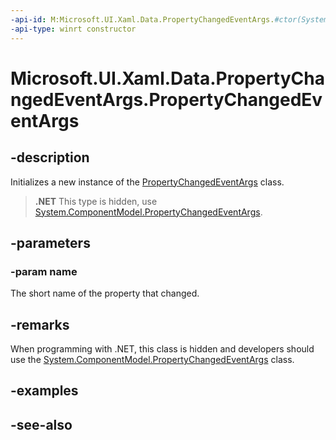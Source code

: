 ```yaml
---
-api-id: M:Microsoft.UI.Xaml.Data.PropertyChangedEventArgs.#ctor(System.String)
-api-type: winrt constructor
---
```


<!-- Method syntax
public PropertyChangedEventArgs(System.String name)
-->

# Microsoft.UI.Xaml.Data.PropertyChangedEventArgs.PropertyChangedEventArgs

## -description
Initializes a new instance of the [PropertyChangedEventArgs](propertychangedeventargs.md) class.

> **.NET**
> This type is hidden, use [System.ComponentModel.PropertyChangedEventArgs](/dotnet/api/system.componentmodel.propertychangedeventargs?redirectedfrom=MSDN).

## -parameters
### -param name
The short name of the property that changed.

## -remarks
When programming with .NET, this class is hidden and developers should use the [System.ComponentModel.PropertyChangedEventArgs](/dotnet/api/system.componentmodel.propertychangedeventargs?redirectedfrom=MSDN) class.

## -examples

## -see-also
